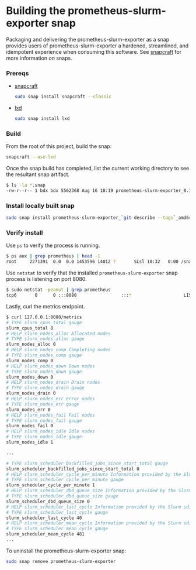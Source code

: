 # Building the prometheus-slurm-exporter snap
Packaging and delivering the prometheus-slurm-exporter as a snap provides users of prometheus-slurm-exporter
a hardened, streamlined, and idempotent experience when consuming this software. See [snapcraft](https://snapcraft.io/) for more information on snaps. 


### Prereqs
* [snapcraft](https://snapcraft.io)
    ```bash
    sudo snap install snapcraft --classic
    ```
* [lxd](https://linuxcontainers.org/)
    ```bash
    sudo snap install lxd
    ```

### Build
From the root of this project, build the snap:
```bash
snapcraft --use-lxd
```
Once the snap build has completed, list the current working directory to see the resultant snap artifact.
```bash
$ ls -la *.snap
-rw-r--r-- 1 bdx bdx 5562368 Aug 16 18:19 prometheus-slurm-exporter_0.11-1-g01dd959_amd64.snap
```

### Install locally built snap
```bash
sudo snap install prometheus-slurm-exporter_`git describe --tags`_amd64.snap
```

### Verify install
Use `ps` to verify the process is running.
```bash
$ ps aux | grep prometheus | head -1
root     2271391  0.0  0.0 1453596 14012 ?       SLsl 18:32   0:00 /snap/prometheus-slurm-exporter/x1/bin/prometheus-slurm-exporter
```

Use `netstat` to verify that the installed `prometheus-slurm-exporter` snap process is listening on port 8080.
```bash
$ sudo netstat -peanut | grep prometheus
tcp6       0      0 :::8080                 :::*                    LISTEN      0          15042010   2271391/prometheus-slurm-exporter
```

Lastly, curl the metrics endpoint.
```bash
$ curl 127.0.0.1:8080/metrics
# TYPE slurm_cpus_total gauge
slurm_cpus_total 8
# HELP slurm_nodes_alloc Allocated nodes
# TYPE slurm_nodes_alloc gauge
slurm_nodes_alloc 0
# HELP slurm_nodes_comp Completing nodes
# TYPE slurm_nodes_comp gauge
slurm_nodes_comp 0
# HELP slurm_nodes_down Down nodes
# TYPE slurm_nodes_down gauge
slurm_nodes_down 0
# HELP slurm_nodes_drain Drain nodes
# TYPE slurm_nodes_drain gauge
slurm_nodes_drain 0
# HELP slurm_nodes_err Error nodes
# TYPE slurm_nodes_err gauge
slurm_nodes_err 0
# HELP slurm_nodes_fail Fail nodes
# TYPE slurm_nodes_fail gauge
slurm_nodes_fail 0
# HELP slurm_nodes_idle Idle nodes
# TYPE slurm_nodes_idle gauge
slurm_nodes_idle 1

... 

# TYPE slurm_scheduler_backfilled_jobs_since_start_total gauge
slurm_scheduler_backfilled_jobs_since_start_total 0
# HELP slurm_scheduler_cycle_per_minute Information provided by the Slurm sdiag command, number scheduler cycles per minute
# TYPE slurm_scheduler_cycle_per_minute gauge
slurm_scheduler_cycle_per_minute 1
# HELP slurm_scheduler_dbd_queue_size Information provided by the Slurm sdiag command, length of the DBD agent queue
# TYPE slurm_scheduler_dbd_queue_size gauge
slurm_scheduler_dbd_queue_size 0
# HELP slurm_scheduler_last_cycle Information provided by the Slurm sdiag command, scheduler last cycle time in (microseconds)
# TYPE slurm_scheduler_last_cycle gauge
slurm_scheduler_last_cycle 40
# HELP slurm_scheduler_mean_cycle Information provided by the Slurm sdiag command, scheduler mean cycle time in (microseconds)
# TYPE slurm_scheduler_mean_cycle gauge
slurm_scheduler_mean_cycle 481
...
```

To uninstall the prometheus-slurm-exporter snap:
```bash
sudo snap remove prometheus-slurm-exporter
```
